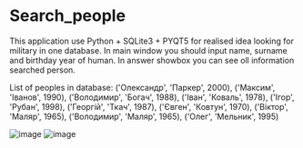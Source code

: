 # Search_people
This application use Python + SQLite3 + PYQT5 for realised idea looking for military in one database.   In main window you should input name, surname and birthday year of human. In answer showbox you can see oll information searched person.

List of peoples in database:
('Олександр', 'Паркер', 2000),
('Максим', 'Іванов', 1990),
('Володимир', 'Богач', 1988),
('Іван', 'Коваль', 1978),
('Ігор', 'Рубан', 1998),
('Георгій', 'Ткач', 1987),
('Євген', 'Ковтун', 1970),
('Віктор', 'Маляр', 1965),
('Володимир', 'Маляр', 1965),
('Олег', 'Мельник', 1995)

![image](https://user-images.githubusercontent.com/78733510/168375907-a674f470-c3bf-4350-874a-af58d54989ee.png)
![image](https://user-images.githubusercontent.com/78733510/168375982-6dd7a8e1-4ec9-4352-be0d-c95644f96d02.png)
